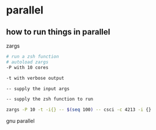 # parallel

## how to run things in parallel

zargs

```zsh
# run a zsh function
# autoload zargs
-P with 10 cores

-t with verbose output

-- supply the input args

-- supply the zsh function to run

zargs -P 10 -t -i{} -- $(seq 100) -- csci -c 4213 -i {}
```

gnu parallel
